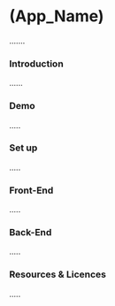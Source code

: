 # (App_Name)
  .......
### Introduction
 ......
 
 ### Demo  
   .....
   
   
   
 ### Set up  
   .....
   
   
 ### Front-End  
   .....
   
   
 ### Back-End 
   .....
   
   
   
 ### Resources & Licences
   .....
  
